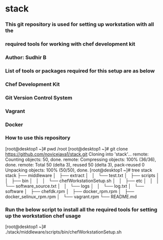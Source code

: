 # stack

### This git repository is used for setting up workstation with all the
### required tools for working with chef development kit
###
### Author: Sudhir B
###
### List of tools or packages required for this setup are as below
### Chef Development Kit
### Git Version Control System
### Vagrant
### Docker

### How to use this repository
[root@desktop1 ~]# pwd
/root
[root@desktop1 ~]# git clone https://github.com/novicejava1/stack.git
Cloning into 'stack'...
remote: Counting objects: 50, done.
remote: Compressing objects: 100% (36/36), done.
remote: Total 50 (delta 3), reused 50 (delta 3), pack-reused 0
Unpacking objects: 100% (50/50), done.
[root@desktop1 ~]# tree stack
stack
├── middleware
│   ├── extract
│   │   └── test.txt
│   ├── scripts
│   │   ├── bin
│   │   │   └── chefWorkstationSetup.sh
│   │   ├── etc
│   │   │   └── software_source.txt
│   │   └── logs
│   │       └── log.txt
│   └── software
│       ├── chefdk.rpm
│       ├── docker_rpm.rpm
│       ├── docker_selinux_rpm.rpm
│       └── vagrant.rpm
└── README.md

### Run the below script to install all the required tools for setting up the workstation chef usage
[root@desktop1 ~]# ./stack/middleware/scripts/bin/chefWorkstationSetup.sh

